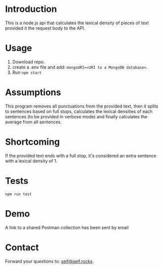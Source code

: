# Introduction
This is a node.js api that calculates the lexical density of pieces of text provided it the request body to the API.

# Usage
1. Download repo.
2. create a .env file and add: `mongoURI=<URI to a MongoDB database>`.
3. Run `npm start`

# Assumptions
This program removes all punctuations from the provided text, then it splits to sentences based on full stops, 
calculates the lexical densities of each sentences (to be provided in verbose mode) and finally calculates the average from all sentences.

# Shortcoming
If the provided text ends with a full stop, it's considered an extra sentence with a lexical density of 1.

# Tests
`npm run test`

# Demo
A link to a shared Postman collection has been sent by email

# Contact
Forward your questions to: seif@seif.rocks.

